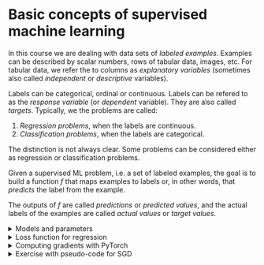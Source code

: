 # Basic concepts of supervised machine learning

In this course we are dealing with data sets of *labeled examples*. Examples can be described by scalar numbers, rows of tabular data, images, etc. For tabular data, we refer the to columns as *explanatory variables* (sometimes also called *independent* or *descriptive* variables).

Labels can be categorical, ordinal or continuous. Labels can be refered to as the *response variable* (or *dependent* variable). They are also called *targets*. Typically, we the problems are called:
1. *Regression problems*, when the labels are continuous.
2. *Classification problems*, when the labels are categorical.

The distinction is not always clear. Some problems can be considered either as regression or classification problems.

Given a supervised ML problem, i.e. a set of labeled examples, the goal is to build a function $f$ that maps examples to labels or, in other words, that *predicts* the label from the example.

The outputs of $f$ are called *predictions* or *predicted values*, and the actual labels of the examples are called *actual values* or *target values*.


<details markdown="block">
<summary>  Models and parameters </summary>

## Models and parameters

More formally, if $E$ is the set of examples and ${\rm labels}$ is a set that includes the labels, then what we call the *model* is a family of functions $f_{\rm \bf w}$ that depends on a set of parameters ${\rm \bf w}$ that maps an example into a label: $$f_{\rm \bf w}: E → {\rm labels}.$$

It can be more convenient to express the function as depending on the parameters ${\rm \bf w}$ as well as the example ${\rm \bf x}$. The model's predicted label $\hat{y}$ for the example ${\rm \bf x}$ is:

$$\hat{y}=f_{\rm \bf w}({\rm \bf x})= f({\rm \bf x}; {\rm \bf w}).$$

ML practicioners use an enormous variety of models, depending on the problem at hand and on the available computational resources to train the model. Models include convolucional neural networks (CNN) for image classification (resnet and other kind of CNNs), neural networks (NN) for classification of tabular data, linear regression models, decision and regression trees, random forest and other ensemble models, among many other models.


<img src="https://drive.google.com/uc?export=view&id=1g7cUxaqoa1ujkRV-BjQKPWsVDFBAYWMb" width="600" >



### Example of a simple model (simple linear regression)

Suppose that our examples are scalar numbers $x_1,\dots, x_n$ and the labels are continuous labels $y_1, \dots, y_n$. We call $x$ the explanatory variable and $y$ the response variable.

Let's consider the simple linear regression model:
$f_{\rm w_0,w_1}(x)= w_0 + w_1 \\, x$. The model parameters are ${\rm \bf w}=(w_0,w_1)$ and the predicted values are given by 
$$\hat{y}= w_0 + w_1 \\, x.$$

The target  or actual label values are the $y_1, \dots, y_n$, and the predicted label values are 
$$\hat{y}\_1=f_{\rm w_0,w_1}(x_1),\dots,\hat{y}\_n=f_{\rm w_0,w_1}(x_n).$$

### Example of a simple model (quadratic regression)

This case is similar to the previous except the model has an additional weight associated to a quadratic term since the model $f_{\rm a,b,c}$ in that example is quadratic instead of linear. This gives increased flexibility to the model. In general the linear model can be extended to a polynomial model of any degree, with the addition of more parameters. This increases flexibility but also increases the risk of overfitting.

$$f_{\rm w_0,w_1,w_2}(x)= w_0 + w_1 \\, x + w_2 \\, x^2.$$

### Multiple linear regression

In most practical cases, there are more than one explanatory variable. For instance, for the Iris data set, we could consider that the explanatory variables are `SepalWidth` ($x_1$),  `PetalLength` ($x_2$) and `PetalWidth` ($x_3$) and the response variable is `SepalLength`  ($y$). The linear regression model is 
$$\hat{y}=w_0 + w_1 \\, x_1 +  w_2 \\, x_2 + w_3 \\, x_3.$$

<!---
Note that now $x_1$ represents one explanatory variable. To represent all observations, we typically use a bold notation. So, ${\rm \bf x}_1$ represents all $n$ observations of the variable $x_1$ for the $n$ examples in the data set ($n=150$ for the complete `Iris`data set). In that case the $n$ observations are ${\rm \bf x}\_1$, ${\rm \bf x}\_2$ and ${\rm \bf x}\_3$, and the labels for the $n$ observations are  `SepalLength`  (${\rm \bf y}$), where each symbol at bold represents a *vector* of observations
-->

### Pseudo-code for linear regression

The following pseudo-code describes a sequence of steps find a good solution for the multiple linear regression problem. We start by reading the $n$ observations. The *hyperparameters* are the *learning rate* and the *number of iterations*. In each iteration the *weights* are updated according to the *error*, i.e. the difference between predicted and actual values of the response variable. The goal of the algorithm is to iteratively reduce the errors by converging to a better set of weights.

---
  1. Dataset:  $D = {(x_1^{(i)}, ..., x_n^{(i)}, y^{(i)})}\_{i=1}\^n$  `n example, p features`
  2. Learning rate:  $\eta$ `Small positive value`
  3. Max iterations: max_iter `Number of epochs`
  4. Initial weights $w:=(w_0, w_1, ...,w_p)$ `Typically, all zero`
  5. For ${\rm iter}:=1$ to max_iter: 
     - For each  $(x_1, ..., x_p, y) \in D$  `Update weights after each example`
       - $\hat{y}:=w_0 + w_1 \\, x_1 + w_2 \\, x_2 + \dots + w_n \\, x_p$ `Predict response with current weights for the LR model`
       - error:= $y-\hat{y}$
       - $w_0:=w_0 + \eta \cdot {\rm error}$ # `Update weight (bias)`
       - For $j:=1$ to $p$
         - $w_j:=w_j +\eta \cdot {\rm error} \cdot x_j$ # `Update weight (for each feature)`
---      

</details>
<details markdown="block">
<summary> Loss function for regression </summary>

## Loss function for regression

In supervised ML, it is usual to call *loss* to the **dissimilarity** between actual and predicted label values for a *set* of labeled examples.

Let ${\rm \bf x}\_1, \dots , {\rm \bf x}\_n$ be a set of examples (note that now the index $1,\dots,n$ refers to the example and not to the explanatory variable) with labels $y_1, \dots , y_n$. Let $f_{\rm \bf w}$ be our model. Therefore, the predicted labels are

$$\hat{y}\_1=f_{\rm \bf w}({\rm \bf x}\_1), \dots, \hat{y}\_n=f_{\rm \bf w}({\rm \bf x}\_n).$$

The loss over that set of examples is some dissimilarity measure between the actual labels $y_1, \dots , y_n$ and the predicted labels $\hat{y}\_1, \dots , \hat{y}\_n$.

### Dissimilarity measures to define *loss*

To define loss, we then need to choose an appropriate dissimilarity metric between a set of actual $y_1, \dots , y_n$ and predicted labels $\hat{y}\_1, \dots , \hat{y}\_n$. The choice depends on the type of problem, and while MAE or MSE are adequate for *regression* problems, other dissimilarities are used for *classification* problems.

For a set of $n$ examples, the following expressions are commonly used to define the loss for a regression problem:

1. Mean absolute error (MAE), given by $\frac{1}{n}\sum_{i=1}^n |y_i-\hat{y}_i|$; or

2. Mean square error (MSE), given by $\frac{1}{n}\sum_{i=1}^n \left(y_i-\hat{y}_i\right)^2$

In the one hand, MAE is not differentiable everywhere, which is an undesirable property for ML. On the other hand, MSE penalizes too much large differences between actual and predicted values, which means that a single example can constraint strongly the solution.

An alternative is called the Huber loss function, which is differentiable everywhere, and behaves like MSE near the origin and like MAE for large $|y_i-\hat{y}_i|$.

### ML as an optimization problem

Now, we can define a ML problem as a optimization problem. Given

1.  a set of examples  ${\rm \bf x}_1, \dots , {\rm \bf x}_n$  with labels $y_1, \dots , y_n$
2. a model $f_{\rm \bf w}$
3. a *loss* function $L$

The goal is to determine the optimal set of parameters ${\rm \bf w}$ that minimize the loss $L$ over that set of examples. Next, we discuss how in practice ML methods find a solution (the best set of weights) for this problem.

### Gradient descent and learning rate

Informally, a gradient measures how much the output of a function changes if you change the inputs a little bit.

Given a model $f_{\rm \bf w}({\rm \bf x})= f({\rm \bf x}; {\rm \bf w})$ and a batch of examples ${\rm \bf x_1}, \dots, {\rm \bf x_n}$, we have seen how we can define a *loss* function

$$L({\rm \bf x_1, \dots, x_n; w})= L_{\rm \bf x_1, \dots, \rm \bf x_n}(\rm \bf w).$$

We can write $L$ just a function of the weights since the ${\rm \bf x_i}$ are fixed for given batch of examples. Our goal is to find the set of weights ${\rm \bf w}$ that minimize $L({\rm \bf w})$. In order to do this iteratively, starting with an arbitrary set of initial weights, we would like to know how $L$ changes with a small change in the weights $\rm \bf w$ from the current set weights ${\rm \bf w}^{\star}$.

This  is given by the gradient of $L$ with respect to ${\rm \bf w}$ at ${\rm \bf w}^{\star}$, which is a vector of partial derivatives of $L$ with length equal to $m$=number of model parameters.

$$\nabla L({\rm \bf w}^{\star}) = \frac{\partial L}{\partial \rm \bf w}({\rm \bf w}^{\star})= \left(\frac{\partial L}{\partial \rm w_1}({\rm \bf w}^{\star}), \dots,  \frac{\partial L}{\partial \rm w_m}({\rm \bf w}^{\star}) \right).$$

The computation of $\nabla L({\rm \bf w}^{\star})$ is usually done by **back-propagation**, which is an automatic differentiation algorithm for calculating gradients for the weights in a computational graph. Back-propagation (aka *backprop*) is an automatic differentiation algorithm that applies the *chain-rule*.

The vector $\nabla L({\rm \bf w}^{\star})$ points to the direction from ${\rm \bf w}^{\star}$ along which $L$ grows faster, so gradient descent follows the opposite direction $-\nabla L({\rm \bf w}^{\star})$.

<img src="https://drive.google.com/uc?export=view&id=1-KGjbUaR1l3z879V_eJu7JutnSutqbdC" width="500" >


To simplify, let's suppose that all examples are visited before updating the set of weights.
Then, the steps of gradient descent algorithm are the following. In ML, one *epoch* corresponds to the processing of the totally of examples in the data set. So, for instance, if the algorithm runs for 20 epochs, then the model is applied to all examples 20 times.

---

1. Choose an initial set of weights ${\rm \bf w}^{\star}$

2. For $i = 1, \dots, E$, where $E$ is the number of epochs, do:

   i) Cumpute $\nabla L({\rm \bf w}^{\star})$

   ii) Update ${\rm \bf w}^{\star}:={\rm \bf w}^{\star} - \eta\\, \nabla L({\rm \bf w}^{\star})$, where $\eta>0$ is the learning rate.

---

The choice of the *learning rate* is critical for a good performance of the algorithm. A very small learning rate will permit a good approximation of the gradient flow by the algorithm (see next figure). But if the step is too small, many epochs will be needed to get a good solution.

<img src="https://drive.google.com/uc?export=view&id=12c4X3po4-xVGUJKzyKC56lwl4ZEmXqWa" width="400" >

### Stocastich gradient descent for Linear Regression

Earlier, we looked at a pseudo-code to solve the multiple linear regression problem iteratively. The weight updates were done with the following steps:

- $w_0$ := $w_0 + \eta \cdot$ error # `Update weight (bias)`
- For $j$ := 1 to $n$
  - $w_j$ := $w_j + \eta \cdot {\rm error} \cdot x_j$ # `Update weight (for each feature)`

where the errors are given by $y-\hat{y}$ and $\eta$ is the learning rate. What has this to do with the loss function and the gradient?

In fact, for the MSE loss function $L=\frac{1}{n}\sum_{i=1}^n \left(y_i-\hat{y}_i\right)^2$, it is easy to show that

- $\frac{\partial L}{\partial w_0}=-2 \\, {\rm error}$, and 
- $\frac{\partial L}{\partial w_j}=-2 \\, {\rm error}\cdot x_j$ , for any other model weight ($j > 0$)

Since those expressions correspond  to the updates in the pseudo-code, this shows that the pseudo-code is in fact using the MSE loss function and *gradient descent* to update the weights, with $\eta$ as the learning rate. The algorithm is called *stochastic* because the weights are updated after each example is assessed. The alternative is to use *batches of examples* and update weights once per batch. The extreme case of batch processing is to have a single batch containing all examples. In such case the weights are updated only once per epoch.  

</details>
<details markdown="block">
<summary> Computing gradients with PyTorch </summary>

## Computing gradients with PyTorch

Video suggestion: [Backpropagation by Patrick Loeber](https://www.youtube.com/watch?v=3Kb0QS6z7WA&list=PLqnslRFeH2UrcDBWF5mfPGpqQDSta6VK4&index=4). The author explains what is a computation graph and how PyTorch uses it to compute gradients. The example uses a very simple model: $\hat{y}=w \cdot x$ and the MSE loss which is just $(\hat{y}-y)\^2$.

- Pipeline for the regression problem:
  - Prepare data
  - Design model (input, output size, model: perceptron)
  - Construct loss and optimizer
  - Training loop
    - Forward pass: prediction and loss
    - Backward pass: gradients
    - Update weights

In the following examples, one starts with a step by step code in Python for the linear regression model  that is based on our knowledge of  the gradient expression for the MSE loss function and we convert it into a Pytorch code that can be easily generalized to other models and other loss functions.

Video suggestion: [Gradient Descent with Autograd and Backpropagation by Patrick Loeber](https://www.youtube.com/watch?v=E-I2DNVzQLg). The author first uses `numpy` to create a gradient descent script for a  linear regression model and then replaces the manual gradient calculation by `PyTorch` automatic gradient calculation. The following scripts illustrate the possibilities to move from a low level Python code to a higher level PyTorch code for the simple Linear Regression problem. The higher-level code can be easily adapted to more complex models and other optimizers.

- [numpy version](https://github.com/patrickloeber/pytorchTutorial/blob/master/05_1_gradientdescent_manually.py)
- [torch version](https://github.com/patrickloeber/pytorchTutorial/blob/master/05_2_gradientdescent_auto.py)
- [torch version with torch loss criterion and optimizer](https://github.com/patrickloeber/pytorchTutorial/blob/master/07_linear_regression.py)

The following table illustrates the changes from a basic Python script which is dependent on the model, loss, etc,  to a PyTorch higher-level script that can easily generalized to other models, loss functions and optimizer strategies.

| Basic Python | PyTorch 
|---|---
| Define model explicitly | Use a pre-defined model
|`def predict(x):`|`torch.nn.Linear(in_size,out_size)`
| Define loss explicitly | Use a pre-defined loss function
|`def loss(y,y_pred):`|`loss=torch.nn.MSEloss(y,y_pred)`
| Loss optimization strategy | Use a pre-defined optimizer
| | `optimizer=torch.optim.SGD(params, learn_rate)`
| Compute *ad hoc* gradient | **Use built-in backpropagation mechanism**
|`def gradient(x,y,y_pred):`|`loss.backward()`
|Update weights explicitly| `optimizer.step()`


</details>
<details markdown="block">
<summary> Exercise with pseudo-code for SGD </summary>

## Exercise with pseudo-code for SGD

Consider the following pseudo-code to train a simple Linear Regression model. What is the *loss* function that we aim at minimizing? What is the strategy to reduce the *loss* in each iteration? Is there a risk of *over-fitting*?
  
  ---
  Pseudo code for SGD (stochastic gradient descent) to fit a linear regression:
  
  - Dataset:  $D = {(x_1^{(i)}, ..., x_n^{(i)}, y^{(i)})}\_{i=1}\^N$  `N observations, n features`
  - Learning rate:  $\eta$ `Small positive value`
  - Max iterations: max_iter `Number of epochs`
  - Initial weights $w$ := $(w_0, w_1, ..., w_n)$ `Typically, all zero`
  - For iter := 1 to max_iter 
    - For each  $(x_1, ..., x_n, y) \in D$  `Update weights after each example`
      - $\hat{y}$ := $w_0 + w_1 x_1 + w_2 x_2 + \dots + w_n x_n$ `Predict response with current weights`
      - error := $y-\hat{y}$
      - $w_0$ := $w_0 + \eta \cdot$ error # `Update weight (bias)`
      - For $j$ := 1 to $n$
        - $w_j$ := $w_j + \eta \cdot$ error $\cdot x_j$ # `Update weight (for each feature)`
          
  ---

- Create a `LinearRegression` class with a `fit` method to implement the pseudo code above. Add to your class a `predict` method to make new predictions using the fitted model. Test your class with the following example.
    
  ```Python
  # Create synthetic data
  np.random.seed(0)
  X = np.random.rand(100, 1) # array with 100 rows and 1 column (1 feature)
  y = 2 + 3 * X + np.random.randn(100, 1) * 0.1
  # Create and train the model
  model = LinearRegression(learning_rate=0.1, max_iter=1000)
  model.fit(X, y)
  # Make predictions
  X_test = np.array([[0.5]])
  y_pred = model.predict(X_test)
  print(f"Prediction for X=0.5: {y_pred[0]}")
  ```
- Create an animation that shows the position of the fitted line for successive epochs for the example above.
- How can you adapt the code to address a classification problem where the response $y$ can only be 0 or 1?

</details>

<!---

Below, we discuss a `PyTroch` gradient descent script for the linear regression problem, and we compare the result with the optimal coefficients obtained by *least squares*. The code below shows how *training loss* is  computed.

The most specific part of the algorithm is the gradient computation. Note that the *gradient machinery* of `PyTorch` is turned-on for each weight with `requires_grad = True` as in the following case:

    coeffs=torch.tensor([-20.,-10.]).requires_grad_()

Then, the derivatives can be computed for any continuous function of the weights in tensor `coeffs`. In particular, the *loss* $L$ is defined as a function (that can be arbitrarily complicated) of the weights, and the *gradient* $\nabla L({\rm \bf w}^{\star})$ for the current set of weights ${\rm \bf w}^{\star}$ is computed with

    loss.backward()

Finally, the weights are updated with

    coeffs.sub_(coeffs.grad * step_size)

where method `sub_` is substraction for weight updating ${\rm \bf w}^{\star}:={\rm \bf w}^{\star} - \eta \\, \nabla L({\rm \bf w}^{\star})$, and  the learning rate $\eta$ is called `step_size` in the code.

PyTorch accumulates the gradients on subsequent backward passes, i.e. it accumulates the gradients on every `loss.backward()` call. Since  the update is to be based on the current gradient value, we need to include the `coeffs.grad.zero_()` instruction to zero the gradients before the next pass.

Try changing the learning rate to see what is the result (try for instance `step_size=0.1`).

<details>
  <summary>Script: gradient descent with PyTorch, train only, stochastic gradient descent</summary>

```python
# This example illustrates: gradient descent with PyTorch, train only, stochastic gradient descent (SGD)
import matplotlib.pyplot as plt
import torch
import numpy as np
torch.manual_seed(42)

step_size = 0.001  # learning rate
iter = 20  # number epochs

############################################ Creating synthetic data
# Creating a function f(X) with a slope of -5
X = torch.arange(-5, 5, 0.1).view(-1, 1)  # view converts to rank-2 tensor with one column
func = -5 * X + 2
# Adding Gaussian noise to the function f(X) and saving it in Y
y = func + 0.4 * torch.randn(X.size())

########################################## Baseline: Linear regression LS solution
from sklearn.linear_model import LinearRegression
reg = LinearRegression().fit(X, y)
print('Least square LR coefficients:',reg.intercept_,reg.coef_)

####################################################### Gradient Descent
# initial weights
coeffs = torch.tensor([-20., -10.], requires_grad=True)

# defining the function for prediction (linear regression)
def calc_preds(x):
    return coeffs[0] + coeffs[1] * x

# Computing MSE loss for one example
def calc_loss_from_labels(y_pred, y):
    return torch.mean((y_pred - y) ** 2) # MSE

# lists to store losses for each epoch
training_losses = []

# epochs
for i in range(iter):
    # calculating loss as in the beginning of an epoch and storing it
    y_pred = calc_preds(X)
    loss = calc_loss_from_labels(y_pred, y)
    training_losses.append(loss.item())

    # Stochastic Gradient Descent (SGD): update weights 
    for j in range(X.shape[0]):
        # randomly select a data point
        idx = np.random.randint(X.shape[0])
        x_point = X[idx]
        y_point = y[idx]

        # making a prediction in forward pass
        y_pred = calc_preds(x_point)

        # calculating the loss between predicted and actual values
        loss = calc_loss_from_labels(y_pred, y_point)

        # compute gradient
        loss.backward()

        # update coeffs
        with torch.no_grad():
            coeffs.sub_(coeffs.grad * step_size)
            # zero gradients
            coeffs.grad.zero_() # prevents from accumulating

print('coeffs found by stochastic gradient descent:', coeffs.detach().numpy())

# plot training loss along epochs
plt.plot(training_losses, '-g')
plt.xlabel('epoch')
plt.ylabel('loss (MSE)')
plt.show()
```
</details>

--->
